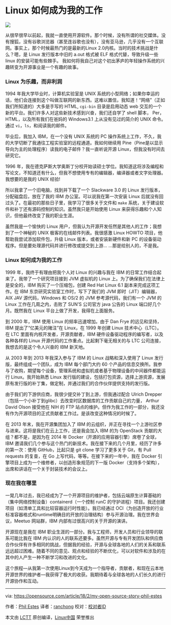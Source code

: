 Linux 如何成为我的工作
======

![](https://opensource.com/sites/default/files/styles/image-full-size/public/lead-images/linux_penguin_green.png?itok=ENdVzW22)

从很早很早以前起，我就一直使用开源软件。那个时候，没有所谓的社交媒体。没有搜狐，没有谷歌浏览器（甚至连谷歌也没有），没有亚马逊，几乎没有一个互联网。事实上，那个时候最热门的是最新的Linux 2.0内核。当时的技术挑战是什么？嗯，是 Linux 发行版本中旧的 a.out 格式被 ELF 格式代替，导致升级一些 linux 的安装可能有些棘手。
我如何将我自己对这个初出茅庐的年轻操作系统的兴趣转变为开源事业是一个有趣的故事。
###  Linux 为乐趣，而非利润 

1994 年我大学毕业时，计算机实验室是 UNIX 系统的小型网络；如果你幸运的话，他们会连接到这个叫做互联网的新东西。这难以置信，我知道！“网络”（正如我们所知道的）大多是手写的 HTML, `cgi-bin` 目录是启用动态 web 交互的一个新的平台。我们许多人对这些新技术感到兴奋，我们还自学了 shell 脚本， Per，HTML，以及所有我们在爸妈的 Windows3.1 上从没有见过的简介的 UNIX 命令。通过 `vi`，`ls`，和阅读我的邮件。

毕业后，我加入 IBM，在一个没有 UNIX 系统的 PC 操作系统上工作，不久，我的大学切断了我通往工程实验室的远程通道。我如何继续用 Pine（Pine是以显示导向为主的处理程序）读我的电子邮件？我一直听说开源 Linux，但我没有时间去研究它。

1996 年，我在德克萨斯大学奥斯丁分校开始读硕士学位。我知道这将涉及编程和写论文，不知道还有什么，但我不想使用专有的编辑器，编译器或者文字处理器。我想要的是我的 UNIX 经验! 

所以我拿了一个旧电脑，找到并下载了一个 Slackware 3.0 的 Linux 发行版本，分配磁盘后，放在了我的 IBM 办公室。可以说我在第一次安装 Linux 后就没有回过头了。在最初的那些日子里，我学习了很多关于文件和 `make` 系统，关于建设软件和补丁还有源码控制的知识。虽然我只是开始使用 Linux 来获得乐趣和个人知识，但他最终改变了我的职业生涯。

虽然我是一个愉快的 Linux 用户，但我认为开源开发任然是其他人的工作；我想到了一个神秘的 UNIX 极客的在线邮件列表。我很感激 Linux HOWTO 项目，他帮助我尝试添加软件包，升级 Linux 版本，或者安装新硬件和新 PC 的设备驱动程序。但是要处理源代码并进行修改或提交到上游… …那是给别人的，不是我。 

### Linux 如何成为我的工作 

1999 年，我终于有理由把我个人对 Linux 的兴趣与我在 IBM 的日常工作结合起来了。我带了一个研究项目接到 JVM 虚拟机的 Linux 上。为了确保我们在法律上是安全的，IBM 购买了一个压缩包，创建 Red Hat Linux 6.1 副本来完成这项工作。在 IBM 东京研究实验室工作时，写下了我们的 JVM 即时（JIT）编辑器，AIX JAV 源代码，Windows 和 OS/2 的 JVM 参考源代码，我们有一个 JVM 的 Linux 工作在几周之内，击败了 SUN’S 公司官方 java 公告的 Linux 端口好几个月。既然我在 Linux 平台上做了开发，我得在上面服务。 

到 2000 年，IBM 使用 Linux 的频率迅速增加。由于 Dan Frye 的远见和坚持，IBM 提出了“亿美元的赌注”在 Linux，在 1999 年创建 Linux 技术中心（LTC）。在 LTC 里面有内核开发者，开源贡献者，IBM 硬件设备驱动程序的编写者，以及各种各样的 Linux 开源代码的工作重点。比起剩下毫无相关的与 LTC 公司连接，我想去的是这个令人兴奋的 IBM 新天地。 

从 2003 年到 2013 年我深入参与了 IBM 的 Linux 战略和深入使用了 Linux 发行版，最终组成一个团队，成为 IBM 每个部门大约 60 个产品的信息交换所。我参与了收购，期望每个设备，管理系统和虚拟机或者基于物理设备的中间器件都能运行 Linux。我开始熟悉 Linux 发行版的建设，包括打包资源，选择上游资源，发展原有发行版的补丁集，做定制，并通过我们的合作伙伴提供支持的发行版。 

由于我们的下游供应商，我很少提交补丁到上游，但我通过配合 Ulrich Drepper （包括一个小补丁到glibc）去改变时区数据库的工作贡献自己的力量， Arthur David Olson 接受他在 NIH 的 FTP 站点的维护。但作为我工作的一部分，我还没有作为开源项目的正式贡献者工作过。是该改变这种情况的时候了。 

在 2013 年末，我在开源集团加入了 IBM 的云组织，并正在寻找一个上游社区参与进来。这将是我们在云上工作，还是我会加入 IBM 的为 OpenStack 贡献的大组？都不是，是因为在 2014 年 Docker（开源的应用容器引擎）席卷了全球，IBM 邀请我们几个参与这个热门的新技术。我在接下来的几个月里，经历了许多的第一次：使用 GitHub，比起只是 git clone 学习了更多关于 Git，有 Pull requests 的复查，在 Go 上写代码，等等。在接下来的一年中，我在 Docker 引擎项目上成为一个维修者，以创造形象规范的下一版 Docker（支持多个架构），出席和讲话在一个关于封装技术的会议上。 

### 现在我在哪里 

一晃几年过去，我已经成为了一个开源项目的维护者，包括云端原生计算基础的（集中网络控制设备）containerd（一个控制 runC 的守护进程）项目。我还创建项目（如清单工具和比较容器运行时性能）。我已经通过 OCI（为创造开放的行业标准容器格式和runtime明确目的开放的治理结构）参与开源治理。我在世界会议，Meetuo 网站群，IBM 内部有过很高兴的关于开源的演讲。 

开源现在是我在 IBM 职业生涯的一部分。我与工程师，开发人员和行业领导的联系可能比我在 IBM 内认识的人的联系还要多。虽然开源与专有开发团队和供应商合作伙伴有许多相同的挑战，但据我的经验，开源与全球各地的人们的关系和联系远远超过困难。随着不同的意见、观点和经验的不断优化，可以对软件和涉及的在其中的人产生一种不断学习和改进的文化。 

这个旅程—从我第一次使用Linux到今天成为一个指导者，贡献者，和现在云本地开源世界的维护者—我获得了极大的收获。我期待着与全球各地的人们长久的进行开源协作和互动。

--------------------------------------------------------------------------------

via: https://opensource.com/article/18/2/my-open-source-story-phil-estes

作者：[Phil Estes][a]
译者：[ranchong](https://github.com/译者ID)
校对：[校对者ID](https://github.com/校对者ID)

本文由 [LCTT](https://github.com/LCTT/TranslateProject) 原创编译，[Linux中国](https://linux.cn/) 荣誉推出

[a]:https://opensource.com/users/estesp
[1]:https://en.wikipedia.org/wiki/Executable_and_Linkable_Format
[2]:https://en.wikipedia.org/wiki/A.out
[3]:https://opensource.com/node/19796
[4]:https://opensource.com/node/25456
[5]:https://opensource.com/node/35141
[6]:https://opensource.com/article/17/10/alpine-email-client
[7]:https://opensource.com/node/22781
[8]:https://www.linkedin.com/in/danieldfrye/
[9]:http://www-03.ibm.com/ibm/history/ibm100/us/en/icons/linux/
[10]:https://www.linkedin.com/in/ulrichdrepper/
[11]:https://en.wikipedia.org/wiki/Tz_database
[12]:https://opensource.com/article/18/1/step-step-guide-git
[13]:https://github.com/containerd/containerd
[14]:https://github.com/estesp/manifest-tool
[15]:https://github.com/estesp/bucketbench
